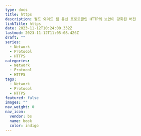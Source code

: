 ```yaml
---
type: docs
title: https
description: 월드 와이드 웹 통신 프로토콜인 HTTP의 보안이 강화된 버전
linkTitle: https
date: 2023-11-12T10:24:00.332Z
lastmod: 2023-11-12T11:05:08.426Z
draft: ""
series:
  - Network
  - Protocol
  - HTTPS
categories:
  - Network
  - Protocol
  - HTTPS
tags:
  - Network
  - Protocol
  - HTTPS
featured: false
images: ""
nav_weight: 0
nav_icon:
  vendor: bs
  name: book
  color: indigo
---
```

